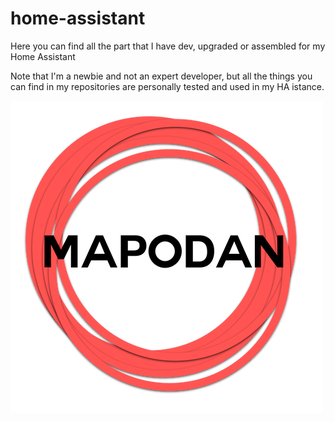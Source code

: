 # home-assistant
Here you can find all the part that I have dev, upgraded or assembled for my Home Assistant

Note that I'm a newbie and not an expert developer, but all the things you can find in my repositories are personally tested and used in my HA istance.

![example][exampleimg]

[exampleimg]: mapodanlogo.png
